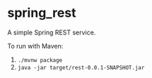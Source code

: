 # spring_rest

A simple Spring REST service.

To run with Maven:

1. `./mvnw package`
2. `java -jar target/rest-0.0.1-SNAPSHOT.jar`
